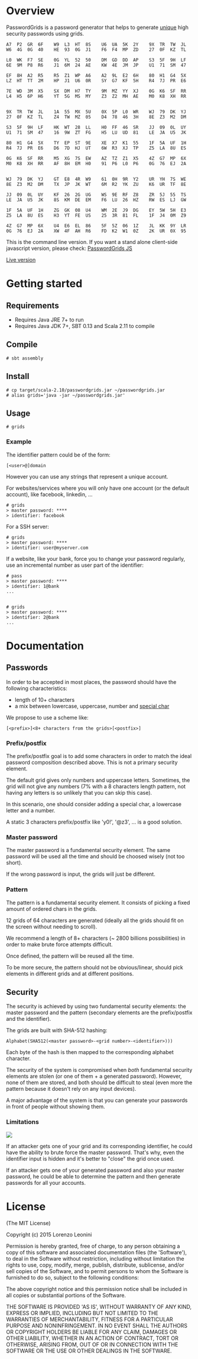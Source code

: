 # Overview

PasswordGrids is a password generator that helps to generate
[unique](http://xkcd.com/792/)
high security
passwords using grids.

```
A7  P2  GR  6F    W9  L3  HT  8S    U6  UA  5K  2Y    9X  TR  TW  JL
W6  4G  0G  40    HE  93  0G  J1    F6  F4  MP  ZD    27  0F  KZ  TL

L0  WK  F7  SE    0G  YL  52  50    DM  GD  DD  AP    S3  5F  9H  LF
6E  9M  P8  R6    J1  6M  24  AE    KW  4E  JM  JP    U1  71  SM  47

EF  8H  A2  R5    R5  Z1  WP  A6    A2  9L  E2  6H    80  H1  G4  5X
LZ  HT  TT  2M    HP  J1  U6  0R    SY  G7  KF  5H    R4  7J  PR  E6

7E  WD  3M  X5    SX  DM  H7  TY    9M  MZ  YY  XJ    0G  K6  SF  RR
L4  H5  6P  H6    YT  5G  MS  MY    Z3  Z2  MH  AE    M0  K8  XH  RR


9X  TR  TW  JL    1A  55  MX  5U    0X  5P  L0  WR    WJ  79  DK  YJ
27  0F  KZ  TL    Z4  TW  MZ  05    D4  78  46  3H    8E  Z3  M2  DM

S3  5F  9H  LF    HK  WT  28  LL    H0  FF  46  SR    JJ  09  0L  UY
U1  71  SM  47    16  9W  ZT  FG    H5  LU  UD  81    LE  JA  U5  JK

80  H1  G4  5X    TY  EP  ST  9E    XE  X7  K1  55    1F  5A  UF  1H
R4  7J  PR  E6    D6  7D  HJ  UT    6W  R3  XJ  TP    Z5  LA  8U  ES

0G  K6  SF  RR    M5  XG  7S  EW    AZ  TZ  Z1  X5    4Z  G7  MP  6X
M0  K8  XH  RR    AF  8H  EM  H0    91  P6  L0  P6    0G  76  EJ  2A


WJ  79  DK  YJ    GT  E8  4R  W9    61  0H  9R  Y2    UR  YH  7S  WE
8E  Z3  M2  DM    TX  JP  JK  WT    6M  R2  YK  ZU    K6  UR  TF  8E

JJ  09  0L  UY    KF  26  2G  UG    WS  9E  RF  Z8    ZR  5J  55  TS
LE  JA  U5  JK    8S  KM  DE  EM    F6  LU  26  HZ    RW  ES  LJ  GW

1F  5A  UF  1H    ZG  GK  08  U4    WM  2E  J9  DG    EY  5W  5H  E3
Z5  LA  8U  ES    H3  YT  FE  US    25  3R  81  FL    1F  J4  0M  Z9

4Z  G7  MP  6X    U4  E6  EL  86    5F  5Z  06  1Z    JL  KK  9Y  LR
0G  76  EJ  2A    XW  4F  AH  R6    FD  K2  W1  0Z    2K  UR  0X  95
```

This is the command line version. If you want a stand alone client-side
javascript version, please check:
[PasswordGrids JS](http://passwordgrids.com)

[Live version](http://passwordgrids.com)

# Getting started

## Requirements

- Requires Java JRE 7+ to run
- Requires Java JDK 7+, SBT 0.13 and Scala 2.11 to compile

## Compile

```
# sbt assembly
```

## Install

```
# cp target/scala-2.10/passwordgrids.jar ~/passwordgrids.jar
# alias grids='java -jar ~/passwordgrids.jar'
```

## Usage

```
# grids
```

### Example

The identifier pattern could be of the form:

```
[<user>@]domain
```

However you can use any strings that represent a unique account.

For websites/services where you will only have one account (or the default account),
like facebook, linkedin, ...

```
# grids
> master password: ****
> identifier: facebook
```

For a SSH server:

```
# grids
> master password: ****
> identifier: user@myserver.com

```

If a website, like your bank, force you to change your password regularly, use
an incremental number as user part of the identifier:

```
# pass
> master password: ****
> identifier: 1@bank
...


# grids
> master password: ****
> identifier: 2@bank
...
```

# Documentation

## Passwords

In order to be accepted in most places, the password should have the following
characteristics:

- length of 10+ characters
- a mix between lowercase, uppercase, number and [special char](https://www.owasp.org/index.php/Password_special_characters)

We propose to use a scheme like:

```
[<prefix>]<8+ characters from the grids>[<postfix>]

```
### Prefix/postfix

The prefix/postfix goal is to add some characters in order to match the ideal
password composition described above. This is not a primary security element.

The default grid gives only numbers and uppercase letters. Sometimes, the grid
will not give any numbers (7% with a 8 characters length pattern, not having any
letters is so unlikely that you can skip this case).

In this scenario, one should consider adding a special char, a lowercase letter
and a number.

A static 3 characters prefix/postfix like 'y0!', '@z3', ... is a good solution.

### Master password

The master password is a fundamental security element. The same password
will be used all the time and should be choosed wisely (not too short).

If the wrong password is input, the grids will just be different.

### Pattern

The pattern is a fundamental security element. It consists of picking a fixed
amount of ordered chars in the grids.

12 grids of 64 characters are generated (ideally all the grids
should fit on the screen without needing to scroll).

We recommend a length of 8+ characters (~ 2800 billions possibilities) in order
to make brute force attempts difficult.

Once defined, the pattern will be reused all the time.

To be more secure, the pattern should not be obvious/linear, should pick elements in
different grids and at different positions.

## Security

The security is achieved by using two fundamental security elements: the master password
and the pattern (secondary elements are the prefix/postfix and the identifier).

The grids are built with SHA-512 hashing:

```
Alphabet(SHA512(<master password>-<grid number>-<identifier>)))
```

Each byte of the hash is then mapped to the corresponding alphabet character.

The security of the system is compromised when *both* fundamental security
elements are stolen (or one of them + a generated password).
However, none of them are stored, and both should be difficult to
steal (even more the pattern because it doesn't rely on any input devices).

A major advantage of the system is that you can generate your passwords in front
of people without showing them.

### Limitations

![](http://imgs.xkcd.com/comics/security.png)

If an attacker gets one of your grid and its corresponding identifier, he could
have the ability to brute force the master password. That's why, even the identifier
input is hidden and it's better to "close" the grid once used.

If an attacker gets one of your generated password and also your
master password, he could be able to determine the pattern and then generate
passwords for all your accounts.

# License

(The MIT License)

Copyright (c) 2015 Lorenzo Leonini

Permission is hereby granted, free of charge, to any person obtaining a copy of
this software and associated documentation files (the 'Software'), to deal in
the Software without restriction, including without limitation the rights to
use, copy, modify, merge, publish, distribute, sublicense, and/or sell copies of
the Software, and to permit persons to whom the Software is furnished to do so,
subject to the following conditions:

The above copyright notice and this permission notice shall be included in all
copies or substantial portions of the Software.

THE SOFTWARE IS PROVIDED 'AS IS', WITHOUT WARRANTY OF ANY KIND, EXPRESS OR
IMPLIED, INCLUDING BUT NOT LIMITED TO THE WARRANTIES OF MERCHANTABILITY, FITNESS
FOR A PARTICULAR PURPOSE AND NONINFRINGEMENT. IN NO EVENT SHALL THE AUTHORS OR
COPYRIGHT HOLDERS BE LIABLE FOR ANY CLAIM, DAMAGES OR OTHER LIABILITY, WHETHER
IN AN ACTION OF CONTRACT, TORT OR OTHERWISE, ARISING FROM, OUT OF OR IN
CONNECTION WITH THE SOFTWARE OR THE USE OR OTHER DEALINGS IN THE SOFTWARE.

